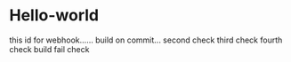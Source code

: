 # Hello-world
this id for webhook......
build on commit...
second check
third check
fourth check 
build fail check
